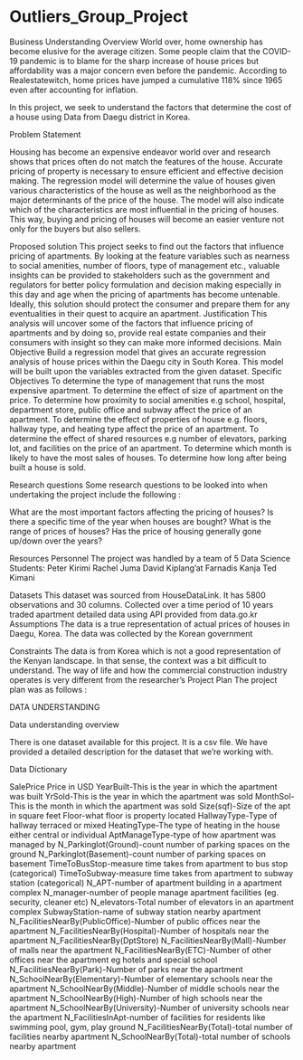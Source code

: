 # Outliers_Group_Project



Business Understanding
Overview
World over, home ownership has become elusive for the average citizen. Some people claim that the COVID-19 pandemic is to blame for the sharp increase of house prices but affordability was a major concern even before the pandemic. According to Realestatewitch, home prices have jumped a cumulative 118% since 1965 even after accounting for inflation. 

In this project, we seek to understand the factors that determine the cost of a house using Data from Daegu district in Korea. 

Problem Statement

Housing has become an expensive endeavor world over and research shows that prices often do not match the features of the house. Accurate pricing of property is necessary to ensure efficient and effective decision making. 
The regression model will determine the value of houses given various characteristics of the house as well as the neighborhood as the major determinants of the price of the house. The model will also indicate which of the characteristics are most influential in the pricing of houses. This way, buying and pricing of houses will become an easier venture not only for the buyers but also sellers. 

Proposed solution
This project seeks to find out the factors that influence pricing of apartments. By looking at the feature variables such as nearness to social amenities, number of floors, type of management etc.,  valuable insights can be provided to stakeholders such as the government and regulators for better policy formulation and decision making especially in this day and age when the pricing of apartments has become untenable. Ideally, this solution should protect the consumer and prepare them for any eventualities in their quest to acquire an apartment. 
Justification
This analysis will uncover some of the factors that influence pricing of apartments and by doing so, provide real estate companies and their consumers with insight so they can make more informed decisions. 
Main Objective
Build a regression model that gives an accurate regression analysis of house prices within the Daegu city in South Korea. This model will be built upon the variables extracted from the given dataset. 
Specific Objectives 
To determine the type of management that runs the most expensive apartment.
To determine the effect of size of apartment on the price.
To determine how proximity to social amenities e.g school, hospital, department store, public office and subway affect the price of an apartment. 
To determine the effect of properties of house e.g. floors, hallway type, and heating type affect the price of an apartment.
To determine the effect of shared resources e.g number of elevators, parking lot, and facilities on the price of an apartment. 
To determine which month is likely to have the most sales of houses.
To determine how long after being built a house is sold. 

Research questions
Some research questions to be looked into when undertaking the project include the following : 

What are the most important factors affecting the pricing of houses?
Is there a specific time of the year when houses are bought?
What is the range of prices of houses?
Has the price of housing generally gone up/down over the years?

Resources
Personnel
The project was handled by a team of 5 Data Science Students:
Peter Kirimi
Rachel Juma
David Kiplang’at
Farnadis Kanja
Ted Kimani 

Datasets
This dataset was sourced from HouseDataLink. It has 5800 observations and 30 columns. Collected over a time period of 10 years traded apartment detailed data using API provided from data.go.kr
Assumptions
The data is a true representation of actual prices of houses in Daegu, Korea. The data was collected by the Korean government 

Constraints
The data is from Korea which is not a good representation of the Kenyan landscape. In that sense, the context was a bit difficult to understand. The way of life and how the commercial construction industry operates is very different from the researcher’s 
Project Plan 
The project plan was as follows : 


DATA UNDERSTANDING


Data understanding overview

There is one dataset available for this project. It is a csv file.
We have provided a detailed description for the dataset that we’re working with.

Data Dictionary 


SalePrice
Price in USD
YearBuilt-This is the year in which the apartment  was built
YrSold-This is the year in which the apartment  was sold
MonthSol-This is the month in which the apartment was sold 
Size(sqf)-Size of the apt in square feet
Floor-what floor is property located
HallwayType-Type of hallway terraced or mixed
HeatingType-The type of heating in the house either central or individual 
AptManageType-type of how apartment was managed by
N_Parkinglot(Ground)-count number of parking spaces on the ground
N_Parkinglot(Basement)-count number of parking spaces on basement
TimeToBusStop-measure time takes from apartment to bus stop (categorical)
TimeToSubway-measure time takes from apartment to subway station (categorical)
N_APT-number of apartment building in a apartment complex
N_manager-number of people manage apartment facilities (eg. security, cleaner etc)
N_elevators-Total number of elevators in an apartment complex
SubwayStation-name of subway station nearby apartment
N_FacilitiesNearBy(PublicOffice)-Number of public offices near the apartment
N_FacilitiesNearBy(Hospital)-Number of hospitals near the apartment
N_FacilitiesNearBy(DptStore)
N_FacilitiesNearBy(Mall)-Number of malls  near the apartment
N_FacilitiesNearBy(ETC)-Number of other offices near the apartment eg hotels and special school
N_FacilitiesNearBy(Park)-Number of parks near the apartment
N_SchoolNearBy(Elementary)-Number of elementary schools near the apartment
N_SchoolNearBy(Middle)-Number of middle schools near the apartment
N_SchoolNearBy(High)-Number of high schools near the apartment
N_SchoolNearBy(University)-Number of university schools near the apartment
N_FacilitiesInApt-number of facilities for residents like swimming pool, gym, play ground
N_FacilitiesNearBy(Total)-total number of facilities nearby apartment
N_SchoolNearBy(Total)-total number of schools nearby apartment


